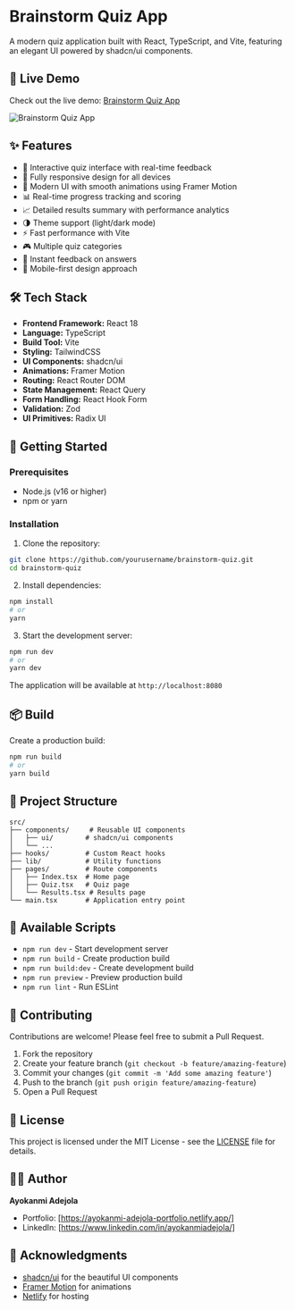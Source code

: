 # Brainstorm Quiz App

A modern quiz application built with React, TypeScript, and Vite, featuring an elegant UI powered by shadcn/ui components.

## 🚀 Live Demo

Check out the live demo: [Brainstorm Quiz App](https://ayokanmi-adejola-brainstorm-quiz.netlify.app/)

![Brainstorm Quiz App](quiz.jpg)

## ✨ Features

- 🎯 Interactive quiz interface with real-time feedback
- 📱 Fully responsive design for all devices
- 🎨 Modern UI with smooth animations using Framer Motion
- 📊 Real-time progress tracking and scoring
- 📈 Detailed results summary with performance analytics
- 🌗 Theme support (light/dark mode)
- ⚡ Fast performance with Vite
- 🎮 Multiple quiz categories
- 🔄 Instant feedback on answers
- 📱 Mobile-first design approach

## 🛠️ Tech Stack

- **Frontend Framework:** React 18
- **Language:** TypeScript
- **Build Tool:** Vite
- **Styling:** TailwindCSS
- **UI Components:** shadcn/ui
- **Animations:** Framer Motion
- **Routing:** React Router DOM
- **State Management:** React Query
- **Form Handling:** React Hook Form
- **Validation:** Zod
- **UI Primitives:** Radix UI

## 🚀 Getting Started

### Prerequisites

- Node.js (v16 or higher)
- npm or yarn

### Installation

1. Clone the repository:
```bash
git clone https://github.com/yourusername/brainstorm-quiz.git
cd brainstorm-quiz
```

2. Install dependencies:
```bash
npm install
# or
yarn
```

3. Start the development server:
```bash
npm run dev
# or
yarn dev
```

The application will be available at `http://localhost:8080`

## 📦 Build

Create a production build:

```bash
npm run build
# or
yarn build
```

## 📁 Project Structure

```
src/
├── components/     # Reusable UI components
│   ├── ui/        # shadcn/ui components
│   └── ...
├── hooks/         # Custom React hooks
├── lib/           # Utility functions
├── pages/         # Route components
│   ├── Index.tsx  # Home page
│   ├── Quiz.tsx   # Quiz page
│   └── Results.tsx # Results page
└── main.tsx       # Application entry point
```

## 📝 Available Scripts

- `npm run dev` - Start development server
- `npm run build` - Create production build
- `npm run build:dev` - Create development build
- `npm run preview` - Preview production build
- `npm run lint` - Run ESLint

## 🤝 Contributing

Contributions are welcome! Please feel free to submit a Pull Request.

1. Fork the repository
2. Create your feature branch (`git checkout -b feature/amazing-feature`)
3. Commit your changes (`git commit -m 'Add some amazing feature'`)
4. Push to the branch (`git push origin feature/amazing-feature`)
5. Open a Pull Request

## 📄 License

This project is licensed under the MIT License - see the [LICENSE](LICENSE) file for details.

## 👨‍💻 Author

**Ayokanmi Adejola**

- Portfolio: [https://ayokanmi-adejola-portfolio.netlify.app/]
- LinkedIn: [https://www.linkedin.com/in/ayokanmiadejola/]

## 🙏 Acknowledgments

- [shadcn/ui](https://ui.shadcn.com/) for the beautiful UI components
- [Framer Motion](https://www.framer.com/motion/) for animations
- [Netlify](https://www.netlify.com/) for hosting
